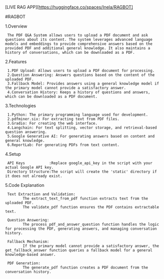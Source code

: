 [LIVE RAG APP][https://huggingface.co/spaces/Inela/RAGBOT]

#RAGBOT 

1.Overview


     The PDF Q&A System allows users to upload a PDF document and ask questions about its content. The system leverages advanced language models and embeddings to provide comprehensive answers based on the provided PDF and additional general knowledge. It also maintains a history of conversations, which can be downloaded as a PDF.

2.Features


     1.PDF Upload: Allows users to upload a PDF document for processing.
     2.Question Answering: Answers questions based on the content of the uploaded PDF.
     3.Fallback Model: Provides answers using a general knowledge model if the primary model cannot provide a satisfactory answer.
     4.Conversation History: Keeps a history of questions and answers, which can be downloaded as a PDF document.

3.Technologies
     
     
     1.Python: The primary programming language used for development.
     2.pdfminer.six: For extracting text from PDF files.
     3.Gradio: For creating the web interface.
     4.Langchain: For text splitting, vector storage, and retrieval-based question answering.
     5.Google Generative AI: For generating answers based on content and general knowledge.
     6.ReportLab: For generating PDFs from text content.

4.Setup


     API Keys           :Replace google_api_key in the script with your actual Google API key.
     Directory Structure:The script will create the 'static' directory if it does not already exist.

5.Code Explanation


     Text Extraction and Validation:
            The extract_text_from_pdf function extracts text from the uploaded PDF.
            The validate_pdf function ensures the PDF contains extractable text.

     Question Answering:
            The process_pdf_and_answer_question function handles the logic for processing the PDF, generating answers, and managing conversation history.

     Fallback Mechanism:
            If the primary model cannot provide a satisfactory answer, the get_fallback_answer function queries a fallback model for a general knowledge-based answer.

     PDF Generation:
            The generate_pdf function creates a PDF document from the conversation history.

     
